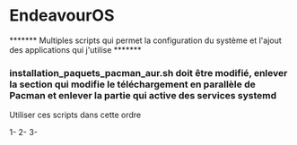 # EndeavourOS

******* Multiples scripts qui permet la configuration du système et l'ajout des applications qui j'utilise *******

### installation_paquets_pacman_aur.sh doit être modifié, enlever la section qui modifie le téléchargement en parallèle de Pacman et enlever la partie qui active des services systemd ###

Utiliser ces scripts dans cette ordre

1-
2-
3-

